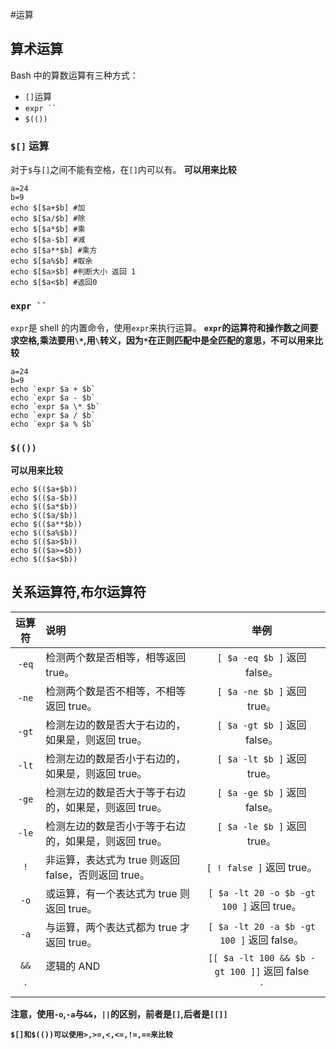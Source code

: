 #运算

## 算术运算

Bash 中的算数运算有三种方式：

* `[]`运算
* ` expr `` `
* `$(())`

### `$[]` 运算

对于`$`与`[]`之间不能有空格，在`[]`内可以有。
**可以用来比较**

```
a=24
b=9
echo $[$a+$b] #加
echo $[$a/$b] #除
echo $[$a*$b] #乘
echo $[$a-$b] #减
echo $[$a**$b] #乘方
echo $[$a%$b] #取余
echo $[$a>$b] #判断大小 返回 1
echo $[$a<$b] #返回0
```

### ` expr `` `

`expr`是 shell 的内置命令，使用`expr`来执行运算。
**`expr`的运算符和操作数之间要求空格,乘法要用`\*`,用`\`转义，因为`*`在正则匹配中是全匹配的意思，不可以用来比较**

```
a=24
b=9
echo `expr $a + $b`
echo `expr $a - $b`
echo `expr $a \* $b`
echo `expr $a / $b`
echo `expr $a % $b`
```

### `$(())`

**可以用来比较**

```
echo $(($a+$b))
echo $(($a-$b))
echo $(($a*$b))
echo $(($a/$b))
echo $(($a**$b))
echo $(($a%$b))
echo $(($a>$b))
echo $(($a>=$b))
echo $(($a<$b))
```

## 关系运算符,布尔运算符

| 运算符 | 说明                                                  |                    举例                     |
| :----: | :---------------------------------------------------- | :-----------------------------------------: |
| `-eq`  | 检测两个数是否相等，相等返回 true。                   |        `[ $a -eq $b ]` 返回 false。         |
| `-ne`  | 检测两个数是否不相等，不相等返回 true。               |         `[ $a -ne $b ]` 返回 true。         |
| `-gt`  | 检测左边的数是否大于右边的，如果是，则返回 true。     |        `[ $a -gt $b ]` 返回 false。         |
| `-lt`  | 检测左边的数是否小于右边的，如果是，则返回 true。     |         `[ $a -lt $b ]` 返回 true。         |
| `-ge`  | 检测左边的数是否大于等于右边的，如果是，则返回 true。 |        `[ $a -ge $b ]` 返回 false。         |
| `-le`  | 检测左边的数是否小于等于右边的，如果是，则返回 true。 |         `[ $a -le $b ]` 返回 true。         |
|  `!`   | 非运算，表达式为 true 则返回 false，否则返回 true。   |          `[ ! false ]` 返回 true。          |
|  `-o`  | 或运算，有一个表达式为 true 则返回 true。             |  `[ $a -lt 20 -o $b -gt 100 ]` 返回 true。  |
|  `-a`  | 与运算，两个表达式都为 true 才返回 true。             | `[ $a -lt 20 -a $b -gt 100 ]` 返回 false。  |
|  `&&`  | 逻辑的 AND                                            | `[[ $a -lt 100 && $b -gt 100 ]]` 返回 false |
|  `||`  | 逻辑的 OR                                             | `[[ $a -lt 100 || $b -gt 100 ]]` 返回 true  |

**注意，使用`-o`,`-a`与`&&`，`||`的区别，前者是`[]`,后者是`[[]]`**

**`$[]和$(())可以使用>,>=,<,<=,!=,==来比较`**